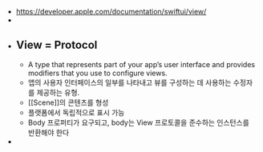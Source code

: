 - https://developer.apple.com/documentation/swiftui/view/
-
- ## View = Protocol
	- A type that represents part of your app’s user interface and provides modifiers that you use to
	  configure views.
	- 앱의 사용자 인터페이스의 일부를 나타내고 뷰를 구성하는 데 사용하는 수정자를 제공하는 유형.
	- [[Scene]]의 콘텐츠를 형성
	- 플랫폼에서 독립적으로 표시 가능
	- Body 프로퍼티가 요구되고, body는 View 프로토콜을 준수하는 인스턴스를 반환해야 한다
-
